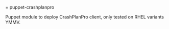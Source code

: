 = puppet-crashplanpro

Puppet module to deploy CrashPlanPro client, only tested on RHEL variants YMMV.